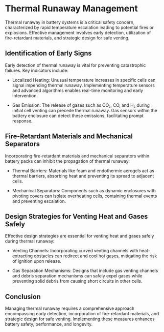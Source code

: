 # Thermal Runaway Management

Thermal runaway in battery systems is a critical safety concern, characterized by rapid temperature escalation leading to potential fires or explosions. Effective management involves early detection, utilization of fire-retardant materials, and strategic design for safe venting.

## Identification of Early Signs

Early detection of thermal runaway is vital for preventing catastrophic failures. Key indicators include:

- Localized Heating: Unusual temperature increases in specific cells can signal impending thermal runaway. Implementing temperature sensors and advanced algorithms enables real-time monitoring and early intervention. 

- Gas Emission: The release of gases such as CO₂, CO, and H₂ during initial cell venting can precede thermal runaway. Gas sensors within the battery enclosure can detect these emissions, facilitating prompt response. 

## Fire-Retardant Materials and Mechanical Separators

Incorporating fire-retardant materials and mechanical separators within battery packs can inhibit the propagation of thermal runaway:

- Thermal Barriers: Materials like foam and endothermic aerogels act as thermal barriers, absorbing heat and preventing its spread to adjacent cells. 

- Mechanical Separators: Components such as dynamic enclosures with pivoting covers can isolate overheating cells, containing thermal events and preventing escalation. 

## Design Strategies for Venting Heat and Gases Safely

Effective design strategies are essential for venting heat and gases safely during thermal runaway:

- Venting Channels: Incorporating curved venting channels with heat-extracting obstacles can redirect and cool hot gases, mitigating the risk of ignition upon release. 

- Gas Separation Mechanisms: Designs that include gas venting channels and debris separation mechanisms can safely expel gases while preventing solid debris from causing short circuits in other cells. 

## Conclusion

Managing thermal runaway requires a comprehensive approach encompassing early detection, incorporation of fire-retardant materials, and strategic design for safe venting. Implementing these measures enhances battery safety, performance, and longevity.

 